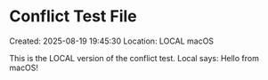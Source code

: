 # Conflict Test File
Created: 2025-08-19 19:45:30
Location: LOCAL macOS

This is the LOCAL version of the conflict test.
Local says: Hello from macOS!